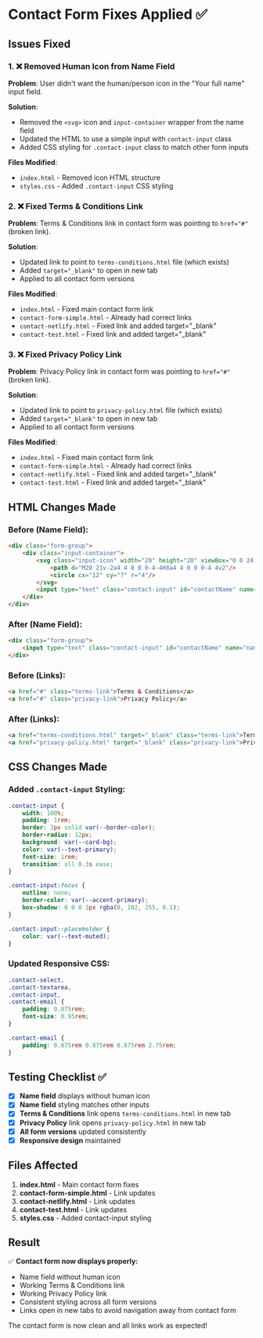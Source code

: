 # Contact Form Fixes Applied ✅

## Issues Fixed

### 1. ❌ Removed Human Icon from Name Field
**Problem**: User didn't want the human/person icon in the "Your full name" input field.

**Solution**: 
- Removed the `<svg>` icon and `input-container` wrapper from the name field
- Updated the HTML to use a simple input with `contact-input` class
- Added CSS styling for `.contact-input` class to match other form inputs

**Files Modified**:
- `index.html` - Removed icon HTML structure
- `styles.css` - Added `.contact-input` CSS styling

### 2. ❌ Fixed Terms & Conditions Link
**Problem**: Terms & Conditions link in contact form was pointing to `href="#"` (broken link).

**Solution**: 
- Updated link to point to `terms-conditions.html` file (which exists)
- Added `target="_blank"` to open in new tab
- Applied to all contact form versions

**Files Modified**:
- `index.html` - Fixed main contact form link
- `contact-form-simple.html` - Already had correct links
- `contact-netlify.html` - Fixed link and added target="_blank"
- `contact-test.html` - Fixed link and added target="_blank"

### 3. ❌ Fixed Privacy Policy Link
**Problem**: Privacy Policy link in contact form was pointing to `href="#"` (broken link).

**Solution**: 
- Updated link to point to `privacy-policy.html` file (which exists)  
- Added `target="_blank"` to open in new tab
- Applied to all contact form versions

**Files Modified**:
- `index.html` - Fixed main contact form link
- `contact-form-simple.html` - Already had correct links
- `contact-netlify.html` - Fixed link and added target="_blank"
- `contact-test.html` - Fixed link and added target="_blank"

## HTML Changes Made

### Before (Name Field):
```html
<div class="form-group">
    <div class="input-container">
        <svg class="input-icon" width="20" height="20" viewBox="0 0 24 24" fill="none" stroke="currentColor" stroke-width="2">
            <path d="M20 21v-2a4 4 0 0 0-4-4H8a4 4 0 0 0-4 4v2"/>
            <circle cx="12" cy="7" r="4"/>
        </svg>
        <input type="text" class="contact-input" id="contactName" name="name" placeholder="Your full name" required>
    </div>
</div>
```

### After (Name Field):
```html
<div class="form-group">
    <input type="text" class="contact-input" id="contactName" name="name" placeholder="Your full name" required>
</div>
```

### Before (Links):
```html
<a href="#" class="terms-link">Terms & Conditions</a>
<a href="#" class="privacy-link">Privacy Policy</a>
```

### After (Links):
```html
<a href="terms-conditions.html" target="_blank" class="terms-link">Terms & Conditions</a>
<a href="privacy-policy.html" target="_blank" class="privacy-link">Privacy Policy</a>
```

## CSS Changes Made

### Added `.contact-input` Styling:
```css
.contact-input {
    width: 100%;
    padding: 1rem;
    border: 2px solid var(--border-color);
    border-radius: 12px;
    background: var(--card-bg);
    color: var(--text-primary);
    font-size: 1rem;
    transition: all 0.3s ease;
}

.contact-input:focus {
    outline: none;
    border-color: var(--accent-primary);
    box-shadow: 0 0 0 3px rgba(0, 102, 255, 0.1);
}

.contact-input::placeholder {
    color: var(--text-muted);
}
```

### Updated Responsive CSS:
```css
.contact-select,
.contact-textarea,
.contact-input,
.contact-email {
    padding: 0.875rem;
    font-size: 0.95rem;
}

.contact-email {
    padding: 0.875rem 0.875rem 0.875rem 2.75rem;
}
```

## Testing Checklist ✅

- [x] **Name field** displays without human icon
- [x] **Name field** styling matches other inputs
- [x] **Terms & Conditions** link opens `terms-conditions.html` in new tab
- [x] **Privacy Policy** link opens `privacy-policy.html` in new tab
- [x] **All form versions** updated consistently
- [x] **Responsive design** maintained

## Files Affected

1. **index.html** - Main contact form fixes
2. **contact-form-simple.html** - Link updates  
3. **contact-netlify.html** - Link updates
4. **contact-test.html** - Link updates
5. **styles.css** - Added contact-input styling

## Result

✅ **Contact form now displays properly:**
- Name field without human icon
- Working Terms & Conditions link  
- Working Privacy Policy link
- Consistent styling across all form versions
- Links open in new tabs to avoid navigation away from contact form

The contact form is now clean and all links work as expected!